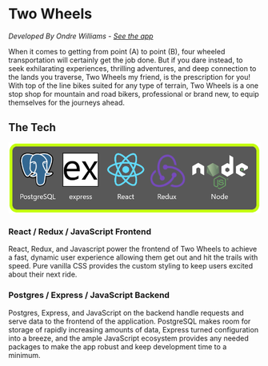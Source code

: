 # Two Wheels
*Developed By Ondre Williams - [See the app](https://twowheels.herokuapp.com/)*

When it comes to getting from point (A) to point (B), four wheeled transportation will certainly get the job done. But if you dare instead, to seek exhilarating experiences, thrilling adventures, and deep connection to the lands you traverse, Two Wheels my friend, is the prescription for you! With top of the line bikes suited for any type of terrain, Two Wheels is a one stop shop for mountain and road bikers, professional or brand new, to equip themselves for the journeys ahead.

## The Tech
![The Tech](/readme-resources/pern_stack.png)

### React / Redux / JavaScript Frontend
React, Redux, and Javascript power the frontend of Two Wheels to achieve a fast, dynamic user experience allowing them get out and hit the trails with speed. Pure vanilla CSS provides the custom styling to keep users excited about their next ride.

### Postgres / Express / JavaScript Backend
Postgres, Express, and JavaScript on the backend handle requests and serve data to the frontend of the application. PostgreSQL makes room for storage of rapidly increasing amounts of data, Express turned configuration into a breeze, and the ample JavaScript ecosystem provides any needed packages to make the app robust and keep development time to a minimum.
